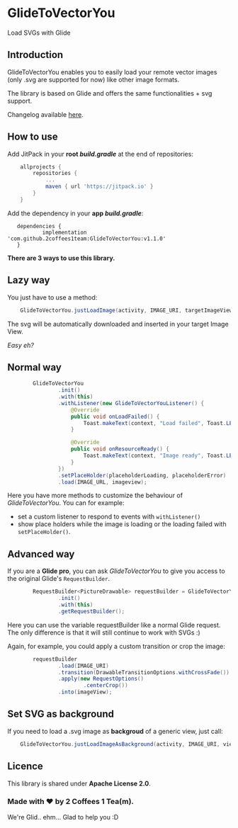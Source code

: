 # GlideToVectorYou
Load SVGs with Glide

## Introduction
GlideToVectorYou enables you to easily load your remote vector images (only .svg are supported for now) like other image formats.

The library is based on Glide and offers the same functionalities + svg support.

Changelog available [here](https://github.com/2coffees1team/GlideToVectorYou/releases).

## How to use

Add JitPack in your **root *build.gradle*** at the end of repositories:

```gradle
	allprojects {
		repositories {
			...
			maven { url 'https://jitpack.io' }
		}
	}
 ```
 
 Add the dependency in your **app *build.gradle***:
 
 ```
 	dependencies {
	        implementation 'com.github.2coffees1team:GlideToVectorYou:v1.1.0'
	}
 ```

**There are 3 ways to use this library.**

## Lazy way
You just have to use a method:

```java
	GlideToVectorYou.justLoadImage(activity, IMAGE_URI, targetImageView)
```

The svg will be automatically downloaded and inserted in your target Image View.

*Easy eh?*

## Normal way

```java
        GlideToVectorYou
                .init()
                .with(this)
                .withListener(new GlideToVectorYouListener() {
                    @Override
                    public void onLoadFailed() {
                        Toast.makeText(context, "Load failed", Toast.LENGTH_SHORT).show()
                    }

                    @Override
                    public void onResourceReady() {
                        Toast.makeText(context, "Image ready", Toast.LENGTH_SHORT).show()
                    }
                })
                .setPlaceHolder(placeholderLoading, placeholderError)
                .load(IMAGE_URL, imageview); 
```

Here you have more methods to customize the behaviour of *GlideToVectorYou*. You can for example:

* set a custom listener to respond to events with ```withListener()```
* show place holders while the image is loading or the loading failed with ```setPlaceHolder()```.


## Advanced way
If you are a **Glide pro**, you can ask *GlideToVectorYou* to give you access to the original Glide's ```RequestBuilder```.

```java
        RequestBuilder<PictureDrawable> requestBuilder = GlideToVectorYou
                .init()
                .with(this)
                .getRequestBuilder();
```

Here you can use the variable requestBuilder like a normal Glide request. The only difference is that it will still continue to work with SVGs :)

Again, for example, you could apply a custom transition or crop the image:

```java
        requestBuilder
                .load(IMAGE_URI)
                .transition(DrawableTransitionOptions.withCrossFade())
                .apply(new RequestOptions()
                        .centerCrop())
                .into(imageView);
```

## Set SVG as background
If you need to load a .svg image as **backgroud** of a generic view, just call:

```java
	GlideToVectorYou.justLoadImageAsBackground(activity, IMAGE_URI, view)
```


## Licence
This library is shared under **Apache License 2.0**.

### Made with ♥ by 2 Coffees 1 Tea(m).
We're Glid.. ehm... Glad to help you :D
